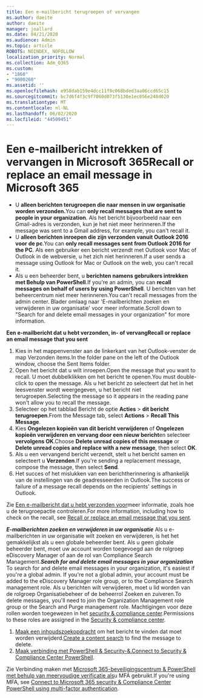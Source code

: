 ```yaml
---
title: Een e-mailbericht terugroepen of vervangen
ms.author: daeite
author: daeite
manager: joallard
ms.date: 04/21/2020
ms.audience: Admin
ms.topic: article
ROBOTS: NOINDEX, NOFOLLOW
localization_priority: Normal
ms.collection: Adm_O365
ms.custom:
- "1860"
- "9000260"
ms.assetid: ''
ms.openlocfilehash: e958dab159e4dcc11f9c068bded3aa06ccd65c15
ms.sourcegitcommit: bc7d6f4f3c9f7060d073f5130e1ec856e248d020
ms.translationtype: MT
ms.contentlocale: nl-NL
ms.lasthandoff: 06/02/2020
ms.locfileid: "44509451"
---
```

# <a name="recall-or-replace-an-email-message-in-microsoft-365"></a><span data-ttu-id="b1e20-102">Een e-mailbericht intrekken of vervangen in Microsoft 365</span><span class="sxs-lookup"><span data-stu-id="b1e20-102">Recall or replace an email message in Microsoft 365</span></span>

- <span data-ttu-id="b1e20-103">U **alleen berichten terugroepen die naar mensen in uw organisatie worden verzonden.**</span><span class="sxs-lookup"><span data-stu-id="b1e20-103">You can **only recall messages that are sent to people in your organization**.</span></span> <span data-ttu-id="b1e20-104">Als het bericht bijvoorbeeld naar een Gmail-adres is verzonden, kun je het niet meer herinneren.</span><span class="sxs-lookup"><span data-stu-id="b1e20-104">If the message was sent to a Gmail address, for example, you can't recall it.</span></span>
- <span data-ttu-id="b1e20-105">U **alleen berichten inroepen die zijn verzonden vanuit Outlook 2016 voor de pc**.</span><span class="sxs-lookup"><span data-stu-id="b1e20-105">You can **only recall messages sent from Outlook 2016 for the PC**.</span></span> <span data-ttu-id="b1e20-106">Als een gebruiker een bericht verzendt met Outlook voor Mac of Outlook in de webversie, u het zich niet herinneren.</span><span class="sxs-lookup"><span data-stu-id="b1e20-106">If a user sends a message using Outlook for Mac or Outlook on the web, you can't recall it.</span></span>
- <span data-ttu-id="b1e20-107">Als u een beheerder bent, u **berichten namens gebruikers intrekken met Behulp van PowerShell**.</span><span class="sxs-lookup"><span data-stu-id="b1e20-107">If you're an admin, you can **recall messages on behalf of users by using PowerShell**.</span></span> <span data-ttu-id="b1e20-108">U berichten van het beheercentrum niet meer herinneren.</span><span class="sxs-lookup"><span data-stu-id="b1e20-108">You can't recall messages from the admin center.</span></span> <span data-ttu-id="b1e20-109">Blader omlaag naar 'E-mailberichten zoeken en verwijderen in uw organisatie' voor meer informatie.</span><span class="sxs-lookup"><span data-stu-id="b1e20-109">Scroll down to "Search for and delete email messages in your organization" for more information.</span></span>

<span data-ttu-id="b1e20-110">**Een e-mailbericht dat u hebt verzonden, in- of vervang**</span><span class="sxs-lookup"><span data-stu-id="b1e20-110">**Recall or replace an email message that you sent**</span></span>

1. <span data-ttu-id="b1e20-111">Kies in het mappenvenster aan de linkerkant van het Outlook-venster de map Verzonden items.</span><span class="sxs-lookup"><span data-stu-id="b1e20-111">In the folder pane on the left of the Outlook window, choose the Sent Items folder.</span></span>
2. <span data-ttu-id="b1e20-112">Open het bericht dat u wilt inroepen.</span><span class="sxs-lookup"><span data-stu-id="b1e20-112">Open the message that you want to recall.</span></span> <span data-ttu-id="b1e20-113">U moet dubbelklikken om het bericht te openen.</span><span class="sxs-lookup"><span data-stu-id="b1e20-113">You must double-click to open the message.</span></span> <span data-ttu-id="b1e20-114">Als u het bericht zo selecteert dat het in het leesvenster wordt weergegeven, u het bericht niet terugroepen.</span><span class="sxs-lookup"><span data-stu-id="b1e20-114">Selecting the message so it appears in the reading pane won't allow you to recall the message.</span></span>
3. <span data-ttu-id="b1e20-115">Selecteer op het tabblad Bericht de optie **Acties**  >  **dit bericht terugroepen**.</span><span class="sxs-lookup"><span data-stu-id="b1e20-115">From the Message tab, select **Actions** > **Recall This Message**.</span></span>
4. <span data-ttu-id="b1e20-116">Kies **Ongelezen kopieën van dit bericht verwijderen** of **Ongelezen kopieën verwijderen en vervang door een nieuw bericht**en selecteer **vervolgens OK**.</span><span class="sxs-lookup"><span data-stu-id="b1e20-116">Choose **Delete unread copies of this message** or **Delete unread copies and replace with a new message**, then select **OK**.</span></span>
5. <span data-ttu-id="b1e20-117">Als u een vervangend bericht verzendt, stelt u het bericht samen en selecteert u **Verzenden**.</span><span class="sxs-lookup"><span data-stu-id="b1e20-117">If you're sending a replacement message, compose the message, then select **Send**.</span></span>
6. <span data-ttu-id="b1e20-118">Het succes of het mislukken van een berichtherinnering is afhankelijk van de instellingen van de geadresseerden in Outlook.</span><span class="sxs-lookup"><span data-stu-id="b1e20-118">The success or failure of a message recall depends on the recipients' settings in Outlook.</span></span>

<span data-ttu-id="b1e20-119">Zie [Een e-mailbericht dat u hebt verzonden voor](https://support.office.com/article/35027f88-d655-4554-b4f8-6c0729a723a0)meer informatie, zoals hoe u de terugroepactie controleren.</span><span class="sxs-lookup"><span data-stu-id="b1e20-119">For more information, including how to check on the recall, see [Recall or replace an email message that you sent](https://support.office.com/article/35027f88-d655-4554-b4f8-6c0729a723a0).</span></span>

<span data-ttu-id="b1e20-120">***E-mailberichten zoeken en verwijderen in uw organisatie*** Als u e-mailberichten in uw organisatie wilt zoeken en verwijderen, is het het gemakkelijkst als u een globale beheerder bent. Als u geen globale beheerder bent, moet uw account worden toegevoegd aan de rolgroep eDiscovery Manager of aan de rol van Compliance Search Management.</span><span class="sxs-lookup"><span data-stu-id="b1e20-120">***Search for and delete email messages in your organization*** To search for and delete email messages in your organization, it's easiest if you're a global admin. If you're not a global admin, your account must be added to the eDiscovery Manager role group, or to the Compliance Search management role.</span></span> <span data-ttu-id="b1e20-121">Als u berichten wilt verwijderen, moet u lid worden van de rolgroep Organisatiebeheer of de beheerrol Zoeken en zuiveren.</span><span class="sxs-lookup"><span data-stu-id="b1e20-121">To delete messages, you'll need to join the Organization Management role group or the Search and Purge management role.</span></span> <span data-ttu-id="b1e20-122">Machtigingen voor deze rollen worden toegewezen in het [security & compliance center](https://protection.office.com/).</span><span class="sxs-lookup"><span data-stu-id="b1e20-122">Permissions to these roles are assigned in the [Security & compliance center](https://protection.office.com/).</span></span>

1. <span data-ttu-id="b1e20-123">[Maak een inhoudszoekopdracht](https://docs.microsoft.com/microsoft-365/compliance/content-search) om het bericht te vinden dat moet worden verwijderd.</span><span class="sxs-lookup"><span data-stu-id="b1e20-123">[Create a content search](https://docs.microsoft.com/microsoft-365/compliance/content-search) to find the message to delete.</span></span>
2. <span data-ttu-id="b1e20-124">[Maak verbinding met PowerShell & Security-&.](https://docs.microsoft.com/powershell/exchange/office-365-scc/connect-to-scc-powershell/connect-to-scc-powershell?view=exchange-ps)</span><span class="sxs-lookup"><span data-stu-id="b1e20-124">[Connect to Security & Compliance Center PowerShell](https://docs.microsoft.com/powershell/exchange/office-365-scc/connect-to-scc-powershell/connect-to-scc-powershell?view=exchange-ps).</span></span> 

<span data-ttu-id="b1e20-125">Zie Verbinding maken met [Microsoft 365-beveiligingscentrum & PowerShell met behulp van meervoudige verificatie als](https://docs.microsoft.com/powershell/exchange/office-365-scc/connect-to-scc-powershell/mfa-connect-to-scc-powershell?view=exchange-ps)u MFA gebruikt.</span><span class="sxs-lookup"><span data-stu-id="b1e20-125">If you're using MFA, see [Connect to Microsoft 365 security & Compliance Center PowerShell using multi-factor authentication](https://docs.microsoft.com/powershell/exchange/office-365-scc/connect-to-scc-powershell/mfa-connect-to-scc-powershell?view=exchange-ps).</span></span> 
